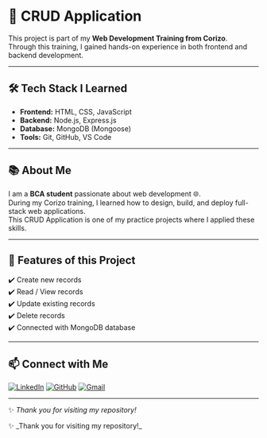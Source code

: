 # 🚀 CRUD Application  

This project is part of my **Web Development Training from Corizo**.  
Through this training, I gained hands-on experience in both frontend and backend development.  

---

## 🛠️ Tech Stack I Learned
- **Frontend:** HTML, CSS, JavaScript  
- **Backend:** Node.js, Express.js  
- **Database:** MongoDB (Mongoose)  
- **Tools:** Git, GitHub, VS Code  

---

## 📚 About Me
I am a **BCA student** passionate about web development 🌐.  
During my Corizo training, I learned how to design, build, and deploy full-stack web applications.  
This CRUD Application is one of my practice projects where I applied these skills.  

---

## 🌟 Features of this Project
✔️ Create new records  
✔️ Read / View records  
✔️ Update existing records  
✔️ Delete records  
✔️ Connected with MongoDB database  

---

## 📫 Connect with Me

[![LinkedIn](https://img.shields.io/badge/LinkedIn-blue?style=for-the-badge&logo=linkedin&logoColor=white)](https://www.linkedin.com/in/deeksha-m-77a749333/)
[![GitHub](https://img.shields.io/badge/GitHub-black?style=for-the-badge&logo=github&logoColor=white)](https://github.com/Deeksha-web16)
[![Gmail](https://img.shields.io/badge/Gmail-D14836?style=for-the-badge&logo=gmail&logoColor=white)](mailto:deeksha6836@gmail.com)
  

---
✨ _Thank you for visiting my repository!_

✨ \_Thank you for visiting my repository!\_



